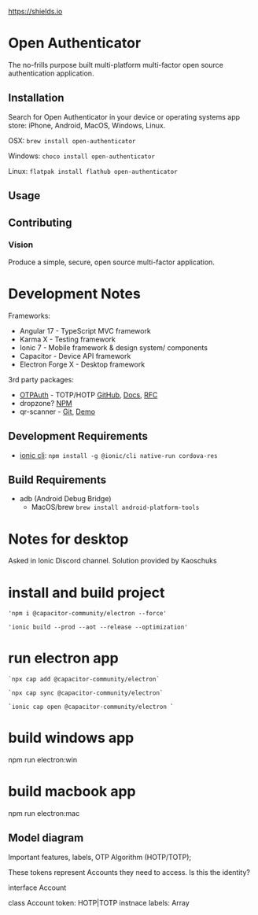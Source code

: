 https://shields.io

# Open Authenticator

The no-frills purpose built multi-platform multi-factor open source authentication application.

## Installation

Search for Open Authenticator in your device or operating systems app store: iPhone, Android, MacOS, Windows, Linux.

OSX: `brew install open-authenticator`

Windows: `choco install open-authenticator`

Linux: `flatpak install flathub open-authenticator`

## Usage

## Contributing

### Vision

Produce a simple, secure, open source multi-factor application.

# Development Notes

Frameworks:

- Angular 17 - TypeScript MVC framework
- Karma X - Testing framework
- Ionic 7 - Mobile framework & design system/ components
- Capacitor - Device API framework
- Electron Forge X - Desktop framework

3rd party packages:

- [OTPAuth](https://github.com/hectorm/otpauth) - TOTP/HOTP [GitHub](https://github.com/hectorm/otpauth), [Docs](https://hectorm.github.io/otpauth/index.html), [RFC](https://datatracker.ietf.org/doc/html/rfc6238#section-4)
- dropzone? [NPM](https://www.npmjs.com/package/ngx-dropzone)
- qr-scanner - [Git](https://github.com/nimiq/qr-scanner), [Demo](https://nimiq.github.io/qr-scanner/demo/)

## Development Requirements

- [ionic cli](https://ionicframework.com/docs/angular/your-first-app): `npm install -g @ionic/cli native-run cordova-res`

## Build Requirements

- adb (Android Debug Bridge)
  - MacOS/brew `brew install android-platform-tools`

# Notes for desktop

Asked in Ionic Discord channel. Solution provided by Kaoschuks

# install and build project

    'npm i @capacitor-community/electron --force'

    'ionic build --prod --aot --release --optimization'

# run electron app

    `npx cap add @capacitor-community/electron`

    `npx cap sync @capacitor-community/electron`

    `ionic cap open @capacitor-community/electron `

# build windows app

npm run electron:win

# build macbook app

npm run electron:mac

## Model diagram

Important features, labels, OTP Algorithm (HOTP/TOTP);

These tokens represent Accounts they need to access. Is this the identity?

interface Account

class Account
token: HOTP|TOTP instnace
labels: Array<string>
